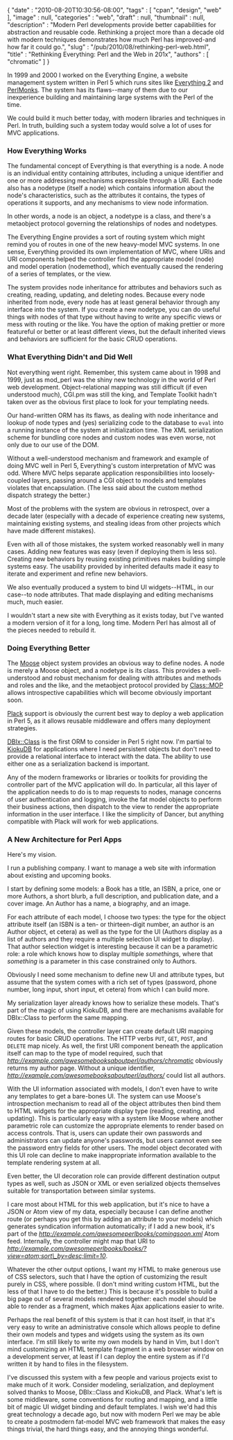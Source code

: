 {
   "date" : "2010-08-20T10:30:56-08:00",
   "tags" : [
      "cpan",
      "design",
      "web"
   ],
   "image" : null,
   "categories" : "web",
   "draft" : null,
   "thumbnail" : null,
   "description" : "Modern Perl developments provide better capabilities for abstraction and reusable code.  Rethinking a project more than a decade old with modern techniques demonstrates how much Perl has improved-and how far it could go.",
   "slug" : "/pub/2010/08/rethinking-perl-web.html",
   "title" : "Rethinking Everything: Perl and the Web in 201x",
   "authors" : [
      "chromatic"
   ]
}





In 1999 and 2000 I worked on the Everything Engine, a website management
system written in Perl 5 which runs sites like [Everything
2](http://everything2.org/) and [PerlMonks](http://perlmonks.org/). The
system has its flaws--many of them due to our inexperience building and
maintaining large systems with the Perl of the time.

We could build it much better today, with modern libraries and
techniques in Perl. In truth, building such a system today would solve a
lot of uses for MVC applications.

### **How Everything Works**

The fundamental concept of Everything is that everything is a node. A
node is an individual entity containing attributes, including a unique
identifier and one or more addressing mechanisms expressible through a
URI. Each node also has a nodetype (itself a node) which contains
information about the node's characteristics, such as the attributes it
contains, the types of operations it supports, and any mechanisms to
view node information.

In other words, a node is an object, a nodetype is a class, and there's
a metaobject protocol governing the relationships of nodes and
nodetypes.

The Everything Engine provides a sort of routing system which might
remind you of routes in one of the new heavy-model MVC systems. In one
sense, Everything provided its own implementation of MVC, where URIs and
URI components helped the controller find the appropriate model (node)
and model operation (nodemethod), which eventually caused the rendering
of a series of templates, or the view.

The system provides node inheritance for attributes and behaviors such
as creating, reading, updating, and deleting nodes. Because every node
inherited from node, every node has at least general behavior through
any interface into the system. If you create a new nodetype, you can do
useful things with nodes of that type without having to write any
specific views or mess with routing or the like. You have the option of
making prettier or more featureful or better or at least different
views, but the default inherited views and behaviors are sufficient for
the basic CRUD operations.

### **What Everything Didn't and Did Well**

Not everything went right. Remember, this system came about in 1998 and
1999, just as mod\_perl was the shiny new technology in the world of
Perl web development. Object-relational mapping was still difficult (if
even understood much), CGI.pm was still the king, and Template Toolkit
hadn't taken over as the obvious first place to look for your templating
needs.

Our hand-written ORM has its flaws, as dealing with node inheritance and
lookup of node types and (yes) serializing code to the database to
`eval` into a running instance of the system at initialization time. The
XML serialization scheme for bundling core nodes and custom nodes was
even worse, not only due to our use of the DOM.

Without a well-understood mechanism and framework and example of doing
MVC well in Perl 5, Everything's custom interpretation of MVC was odd.
Where MVC helps separate application responsibilities into
loosely-coupled layers, passing around a CGI object to models and
templates violates that encapsulation. (The less said about the custom
method dispatch strategy the better.)

Most of the problems with the system are obvious in retrospect, over a
decade later (especially with a decade of experience creating new
systems, maintaining existing systems, and stealing ideas from other
projects which have made different mistakes).

Even with all of those mistakes, the system worked reasonably well in
many cases. Adding new features was easy (even if deploying them is less
so). Creating new behaviors by reusing existing primitives makes
building simple systems easy. The usability provided by inherited
defaults made it easy to iterate and experiment and refine new
behaviors.

We also eventually produced a system to bind UI widgets--HTML, in our
case--to node attributes. That made displaying and editing mechanisms
much, much easier.

I wouldn't start a new site with Everything as it exists today, but I've
wanted a modern version of it for a long, long time. Modern Perl has
almost all of the pieces needed to rebuild it.

### **Doing Everything Better**

The [Moose](http://moose.perl.org/) object system provides an obvious
way to define nodes. A node is merely a Moose object, and a nodetype is
its class. This provides a well-understood and robust mechanism for
dealing with attributes and methods and roles and the like, and the
metaobject protocol provided by
[Class::MOP](http://search.cpan.org/perldoc?Class::MOP) allows
introspective capabilities which will become obviously important soon.

[Plack](http://search.cpan.org/perldoc?Plack) support is obviously the
current best way to deploy a web application in Perl 5, as it allows
reusable middleware and offers many deployment strategies.

[DBIx::Class](http://search.cpan.org/perldoc?DBIx::Class) is the first
ORM to consider in Perl 5 right now. I'm partial to
[KiokuDB](http://search.cpan.org/perldoc?KiokuDB) for applications where
I need persistent objects but don't need to provide a relational
interface to interact with the data. The ability to use either one as a
serialization backend is important.

Any of the modern frameworks or libraries or toolkits for providing the
controller part of the MVC application will do. In particular, all this
layer of the application needs to do is to map requests to nodes, manage
concerns of user authentication and logging, invoke the fat model
objects to perform their business actions, then dispatch to the view to
render the appropriate information in the user interface. I like the
simplicity of Dancer, but anything compatible with Plack will work for
web applications.

### **A New Architecture for Perl Apps**

Here's my vision.

I run a publishing company. I want to manage a web site with information
about existing and upcoming books.

I start by defining some models: a Book has a title, an ISBN, a price,
one or more Authors, a short blurb, a full description, and publication
date, and a cover image. An Author has a name, a biography, and an
image.

For each attribute of each model, I choose two types: the type for the
object attribute itself (an ISBN is a ten- or thirteen-digit number, an
author is an Author object, et cetera) as well as the type for the UI
(Authors display as a list of authors and they require a multiple
selection UI widget to display). That author selection widget is
interesting because it can be a parametric role: a role which knows how
to display multiple *something*s, where that *something* is a parameter
in this case constrained only to Authors.

Obviously I need some mechanism to define new UI and attribute types,
but assume that the system comes with a rich set of types (password,
phone number, long input, short input, et cetera) from which I can build
more.

My serialization layer already knows how to serialize these models.
That's part of the magic of using KiokuDB, and there are mechanisms
available for DBIx::Class to perform the same mapping.

Given these models, the controller layer can create default URI mapping
routes for basic CRUD operations. The HTTP verbs `PUT`, `GET`, `POST`,
and `DELETE` map nicely. As well, the first URI component beneath the
application itself can map to the type of model required, such that
*http://example.com/awesomebooksaboutperl/authors/chromatic* obviously
returns my author page. Without a unique identifier,
*http://example.com/awesomebooksaboutperl/authors/* could list all
authors.

With the UI information associated with models, I don't even have to
write any templates to get a bare-bones UI. The system can use Moose's
introspection mechanism to read all of the object attributes then bind
them to HTML widgets for the appropriate display type (reading,
creating, and updating). This is particularly easy with a system like
Moose where another parametric role can customize the appropriate
elements to render based on access controls. That is, users can update
their own passwords and administrators can update anyone's passwords,
but users cannot even see the password entry fields for other users. The
model object decorated with this UI role can decline to make
inappropriate information available to the template rendering system at
all.

Even better, the UI decoration role can provide different destination
output types as well, such as JSON or XML or even serialized objects
themselves suitable for transportation between similar systems.

I care most about HTML for this web application, but it's nice to have a
JSON or Atom view of my data, especially because I can define another
route (or perhaps you get this by adding an attribute to your models)
which generates syndication information automatically; if I add a new
book, it's part of the
*http://example.com/awesomeperlbooks/comingsoon.xml* Atom feed.
Internally, the controller might map that URI to
*http://example.com/awesomeperlbooks/books/?view=atom;sort\_by=desc;limit=10*.

Whatever the other output options, I want my HTML to make generous use
of CSS selectors, such that I have the option of customizing the result
purely in CSS, where possible. (I don't mind writing custom HTML, but
the less of that I have to do the better.) This is because it's possible
to build a big page out of several models rendered together: each model
should be able to render as a fragment, which makes Ajax applications
easier to write.

Perhaps the real benefit of this system is that it can host itself, in
that it's very easy to write an administrative console which allows
people to define their own models and types and widgets using the system
as its own interface. I'm still likely to write my own models by hand in
Vim, but I don't mind customizing an HTML template fragment in a web
browser window on a development server, at least if I can deploy the
entire system as if I'd written it by hand to files in the filesystem.

I've discussed this system with a few people and various projects exist
to make much of it work. Consider modeling, serialization, and
deployment solved thanks to Moose, DBIx::Class and KiokuDB, and Plack.
What's left is some middleware, some conventions for routing and
mapping, and a little bit of magic UI widget binding and default
templates. I wish we'd had this great technology a decade ago, but now
with modern Perl we may be able to create a postmodern fat-model MVC web
framework that makes the easy things trivial, the hard things easy, and
the annoying things wonderful.


